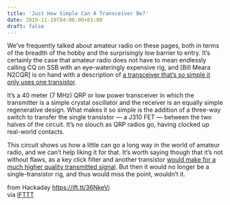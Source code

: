 ```yaml
---
title: 'Just How Simple Can A Transceiver Be?'
date: 2019-11-10T04:06:00+01:00
draft: false
---
```


We’ve frequently talked about amateur radio on these pages, both in terms of the breadth of the hobby and the surprisingly low barrier to entry. It’s certainly the case that amateur radio does not have to mean endlessly calling CQ on SSB with an eye-wateringly expensive rig, and \[Bill Meara N2CQR\] is on hand with a description of [a transceiver that’s so simple it only uses one transistor](https://soldersmoke.blogspot.com/2019/10/more-on-et-2-better-pictures-and-more.html).

It’s a 40 meter (7 MHz) QRP or low power transceiver in which the transmitter is a simple crystal oscillator and the receiver is an equally simple regenerative design. What makes it so simple is the addition of a three-way switch to transfer the single transistor — a J310 FET — between the two halves of the circuit. It’s no slouch as QRP radios go, having clocked up real-world contacts.

This circuit shows us how a little can go a long way in the world of amateur radio, and we can’t help liking it for that. It’s worth saying though that it’s not without flaws, as a key click filter and another transistor [would make for a much higher quality transmitted signal](https://hackaday.com/2017/12/07/radio-amateuring-like-its-1975/). But then it would no longer be a single-transistor rig, and thus would miss the point, wouldn’t it.

  
  
from Hackaday https://ift.tt/36NkeVi  
via [IFTTT](https://ifttt.com/?ref=da&site=blogger)